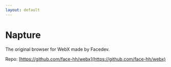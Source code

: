 ```yaml
---
layout: default
---
```

# Napture
The original browser for WebX made by Facedev.

Repo: [https://github.com/face-hh/webx](https://github.com/face-hh/webx)